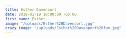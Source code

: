 ```yaml
---
title: Esther Davenport
date: 2018-01-19 10:00:00 -05:00
first_name: Esther
image: "/uploads/Esther%20Davenport.jpg"
crazy_image: "/uploads/Esther%20Davenport%20fun.jpg"
---
```



